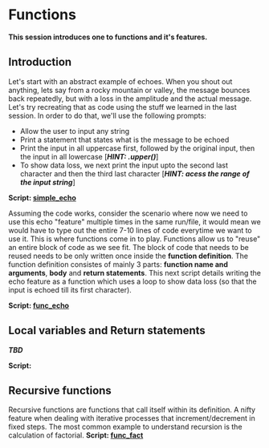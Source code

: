 # Functions
**This session introduces one to functions and it's features.**

## Introduction
Let's start with an abstract example of echoes. When you shout out anything, lets say from a rocky mountain or valley, the message bounces back repeatedly, but with a loss in the amplitude and the actual message. Let's try recreating that as code using the stuff we learned in the last session. In order to do that, we'll use the following prompts:
- Allow the user to input any string
- Print a statement that states what is the message to be echoed
- Print the input in all uppercase first, followed by the original input, then the input in all lowercase [***HINT: .upper()***]
- To show data loss, we next print the input upto the second last character and then the third last character [***HINT: acess the range of the input string***]

**Script: [simple_echo](https://github.com/hsrwrobotics/Robotics_club_lectures/blob/master/Week%202/Functions/simple_echo.py)**


Assuming the code works, consider the scenario where now we need to use this echo "feature" multiple times in the same run/file, it would mean we would have to type out the entire 7-10 lines of code everytime we want to use it. 
This is where functions come in to play. Functions allow us to "reuse" an entire block of code as we see fit. The block of code that needs to be reused needs to be only written once inside the **function definition**. The function definition consistes of mainly 3 parts: **function name and arguments**, **body** and **return statements**. This next script details writing the echo feature as a function which uses a loop to show data loss (so that the input is echoed till its first character). 

**Script: [func_echo](https://github.com/hsrwrobotics/Robotics_club_lectures/blob/master/Week%202/Functions/func_echo.py)**

## Local variables and Return statements

***TBD***


**Script: []()**

## Recursive functions
Recursive functions are functions that call itself within its definition. A nifty feature when dealing with iterative processes that increment/decrement in fixed steps. The most common example to understand recursion is the calculation of factorial.
**Script: [func_fact](https://github.com/hsrwrobotics/Robotics_club_lectures/blob/master/Week%202/Functions/func_fact.py)**
